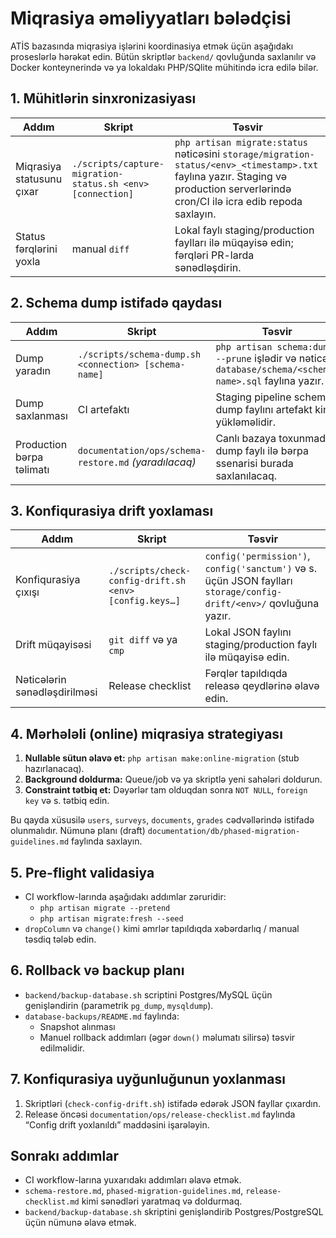 # Miqrasiya əməliyyatları bələdçisi

ATİS bazasında miqrasiya işlərini koordinasiya etmək üçün aşağıdakı proseslərlə hərəkət edin. Bütün skriptlər `backend/` qovluğunda saxlanılır və Docker konteynerində və ya lokaldakı PHP/SQlite mühitində icra edilə bilər.

## 1. Mühitlərin sinxronizasiyası

| Addım | Skript | Təsvir |
| --- | --- | --- |
| Miqrasiya statusunu çıxar | `./scripts/capture-migration-status.sh <env> [connection]` | `php artisan migrate:status` nəticəsini `storage/migration-status/<env>_<timestamp>.txt` faylına yazır. Staging və production serverlərində cron/CI ilə icra edib repoda saxlayın. |
| Status fərqlərini yoxla | manual `diff` | Lokal faylı staging/production faylları ilə müqayisə edin; fərqləri PR-larda sənədləşdirin. |

## 2. Schema dump istifadə qaydası

| Addım | Skript | Təsvir |
| --- | --- | --- |
| Dump yaradın | `./scripts/schema-dump.sh <connection> [schema-name]` | `php artisan schema:dump --prune` işlədir və nəticəni `database/schema/<schema-name>.sql` faylına yazır. |
| Dump saxlanması | CI artefaktı | Staging pipeline schema dump faylını artefakt kimi yükləməlidir. |
| Production bərpa təlimatı | `documentation/ops/schema-restore.md` *(yaradılacaq)* | Canlı bazaya toxunmadan dump faylı ilə bərpa ssenarisi burada saxlanılacaq. |

## 3. Konfiqurasiya drift yoxlaması

| Addım | Skript | Təsvir |
| --- | --- | --- |
| Konfiqurasiya çıxışı | `./scripts/check-config-drift.sh <env> [config.keys…]` | `config('permission')`, `config('sanctum')` və s. üçün JSON faylları `storage/config-drift/<env>/` qovluğuna yazır. |
| Drift müqayisəsi | `git diff` və ya `cmp` | Lokal JSON faylını staging/production faylı ilə müqayisə edin. |
| Nəticələrin sənədləşdirilməsi | Release checklist | Fərqlər tapıldıqda releasə qeydlərinə əlavə edin. |

## 4. Mərhələli (online) miqrasiya strategiyası

1. **Nullable sütun əlavə et:** `php artisan make:online-migration` (stub hazırlanacaq).
2. **Background doldurma:** Queue/job və ya skriptlə yeni sahələri doldurun.
3. **Constraint tətbiq et:** Dəyərlər tam olduqdan sonra `NOT NULL`, `foreign key` və s. tətbiq edin.

Bu qayda xüsusilə `users`, `surveys`, `documents`, `grades` cədvəllərində istifadə olunmalıdır. Nümunə planı (draft) `documentation/db/phased-migration-guidelines.md` faylında saxlayın.

## 5. Pre-flight validasiya

- CI workflow-larında aşağıdakı addımlar zəruridir:
  - `php artisan migrate --pretend`
  - `php artisan migrate:fresh --seed`
- `dropColumn` və `change()` kimi əmrlər tapıldıqda xəbərdarlıq / manual təsdiq tələb edin.

## 6. Rollback və backup planı

- `backend/backup-database.sh` scriptini Postgres/MySQL üçün genişləndirin (parametrik `pg_dump`, `mysqldump`).
- `database-backups/README.md` faylında:
  - Snapshot alınması
  - Manuel rollback addımları (əgər `down()` məlumatı silirsə) təsvir edilməlidir.

## 7. Konfiqurasiya uyğunluğunun yoxlanması

1. Skriptləri (`check-config-drift.sh`) istifadə edərək JSON fayllar çıxardın.
2. Release öncəsi `documentation/ops/release-checklist.md` faylında “Config drift yoxlanıldı” maddəsini işarələyin.

## Sonrakı addımlar

- CI workflow-larına yuxarıdakı addımları əlavə etmək.
- `schema-restore.md`, `phased-migration-guidelines.md`, `release-checklist.md` kimi sənədləri yaratmaq və doldurmaq.
- `backend/backup-database.sh` skriptini genişləndirib Postgres/PostgreSQL üçün nümunə əlavə etmək.
